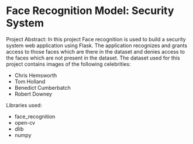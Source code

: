 # Face Recognition Model: Security System
Project Abstract:
In this project Face recognition is used to build a security system web application using Flask.
The application recognizes and grants access to those faces which are there in the dataset and denies access to the faces which are not present in the dataset.
The dataset used for this project contains images of the following celebrities:
- Chris Hemsworth
- Tom Holland
- Benedict Cumberbatch
- Robert Downey

Libraries used:
- face_recognition
- open-cv
- dlib
- numpy

 
